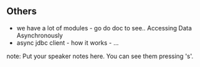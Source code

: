 ##  Others

 - we have a lot of modules - go do doc to see..
 Accessing Data Asynchronously
 - async jdbc client - how it works - ...

note:
    Put your speaker notes here.
    You can see them pressing 's'.

